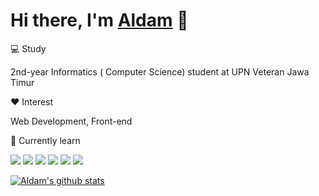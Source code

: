 # Hi there, I'm [Aldam](https://github.com/fihrisaldama015) 👋

💻 Study

2nd-year Informatics ( Computer Science) student at UPN Veteran Jawa Timur

❤️ Interest

Web Development, Front-end

📖 Currently learn

![](http://img.shields.io/badge/-Firebase-black?logo=firebase&style=flat&logoColor=orange&color=FFFFFF)
![](http://img.shields.io/badge/-TailwindCSS-white?logo=tailwindcss&style=flat&logoColor=white&color=3B82F6)
![](http://img.shields.io/badge/-JavaScript-white?logo=javascript&style=flat&logoColor=black&color=F7DF1E)
![](http://img.shields.io/badge/-TypeScript-white?logo=typescript&style=flat&logoColor=white&color=3178C6)
![](http://img.shields.io/badge/-React-white?logo=react&style=flat&logoColor=black&color=61DAFB)
![](http://img.shields.io/badge/-Next.js-white?logo=next.js&style=flat&logoColor=white&color=000000)


[![Aldam's github stats](https://github-readme-stats.vercel.app/api?username=fihrisaldama015&show_icons=true&theme=tokyonight)](https://github.com/fihrisaldama015)
